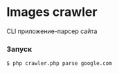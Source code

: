 # Images crawler
CLI приложение-парсер сайта

### Запуск
```console
$ php crawler.php parse google.com
```